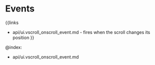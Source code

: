 
Events
=======

{{links
- api/ui.vscroll_onscroll_event.md - fires when the scroll changes its position
}}

@index:
- api/ui.vscroll_onscroll_event.md


